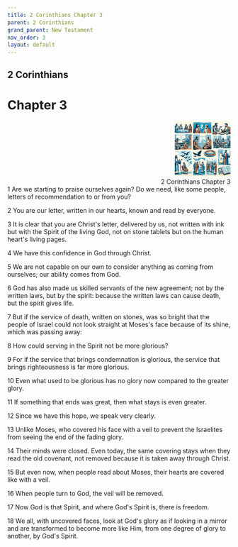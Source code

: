 ```yaml
---
title: 2 Corinthians Chapter 3
parent: 2 Corinthians
grand_parent: New Testament
nav_order: 3
layout: default
---
```


## 2 Corinthians

# Chapter 3

<div style="clear: both; text-align: right;">
    <img src="/assets/Image/2 Corinthians/500/3.jpg" alt="2 Corinthians Chapter 3" class="chapter-image" style="max-width: 25%; height: auto;"/>
    <figcaption style="font-size: 14px;">2 Corinthians Chapter 3</figcaption>
</div>
1 Are we starting to praise ourselves again? Do we need, like some people, letters of recommendation to or from you?

2 You are our letter, written in our hearts, known and read by everyone.

3 It is clear that you are Christ's letter, delivered by us, not written with ink but with the Spirit of the living God, not on stone tablets but on the human heart's living pages.

4 We have this confidence in God through Christ.

5 We are not capable on our own to consider anything as coming from ourselves; our ability comes from God.

6 God has also made us skilled servants of the new agreement; not by the written laws, but by the spirit: because the written laws can cause death, but the spirit gives life.

7 But if the service of death, written on stones, was so bright that the people of Israel could not look straight at Moses's face because of its shine, which was passing away:

8 How could serving in the Spirit not be more glorious?

9 For if the service that brings condemnation is glorious, the service that brings righteousness is far more glorious.

10 Even what used to be glorious has no glory now compared to the greater glory.

11 If something that ends was great, then what stays is even greater.

12 Since we have this hope, we speak very clearly.

13 Unlike Moses, who covered his face with a veil to prevent the Israelites from seeing the end of the fading glory.

14 Their minds were closed. Even today, the same covering stays when they read the old covenant, not removed because it is taken away through Christ.

15 But even now, when people read about Moses, their hearts are covered like with a veil.

16 When people turn to God, the veil will be removed.

17 Now God is that Spirit, and where God's Spirit is, there is freedom.

18 We all, with uncovered faces, look at God's glory as if looking in a mirror and are transformed to become more like Him, from one degree of glory to another, by God's Spirit.


